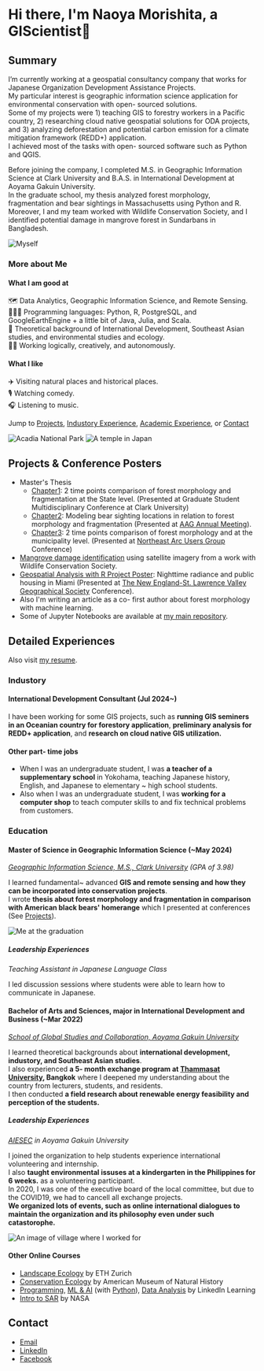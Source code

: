 # Hi there, I'm Naoya Morishita, a GIScientist👋
## Summary
I’m currently working at a geospatial consultancy company that works for Japanese Organization Development Assistance Projects.<br>
My particular interest is geographic information science application for environmental conservation with open- sourced solutions.<br>
Some of my projects were 1) teaching GIS to forestry workers in a Pacific country, 2) researching cloud native geospatial solutions for ODA projects, and 3) analyzing deforestation and potential carbon emission for a climate mitigation framework (REDD+) application.<br>
I achieved most of the tasks with open- sourced software such as Python and QGIS.

Before joining the company, I completed M.S. in Geographic Information Science at Clark University and B.A.S. in International Development at Aoyama Gakuin University.<br>
In the graduate school, my thesis analyzed forest morphology, fragmentation and bear sightings in Massachusetts using Python and R.<br>
Moreover, I and my team worked with Wildlife Conservation Society, and I identified potential damage in mangrove forest in Sundarbans in Bangladesh.

![Myself](files/me.jpeg)

### More about Me
#### What I am good at
🗺️ Data Analytics, Geographic Information Science, and Remote Sensing.<br>
🧑🏻‍💻 Programming languages: Python, R, PostgreSQL, and GoogleEarthEngine + a little bit of Java, Julia, and Scala.<br>
🐘 Theoretical background of International Development, Southeast Asian studies, and environmental studies and ecology.<br>
👨‍💼 Working logically, creatively, and autonomously.

#### What I like
✈️ Visiting natural places and historical places.<br>
🎙️ Watching comedy.<br>
🎧 Listening to music.

Jump to [Projects](projects--conference-poster),  [Industory Experience](#industory), [Academic Experience](#education), or [Contact](#contact)

![Acadia National Park](files/acadia.jpeg) ![A temple in Japan](files/temple.jpeg)<br>

## Projects & Conference Posters
- Master's Thesis
    - [Chapter1](https://drive.google.com/file/d/1v95dtnStOPnyLN8tAxUJsYyh5a1dnrAG/view?usp=sharing): 2 time points comparison of forest morphology and fragmentation at the State level. (Presented at Graduate Student Multidisciplinary Conference at Clark University)
    - [Chapter2](https://drive.google.com/file/d/1KTwdp9Vc1m3MdMPhjuuXkAoh-fcOZSoI/view?usp=sharing): Modeling bear sighting locations in relation to forest morphology and fragmentation (Presented at [AAG Annual Meeting](https://www.aag.org)).
    - [Chapter3](https://drive.google.com/file/d/1-XQnP7SMEBXeoL6QF7A_Z-PsrLKH_6yW/view?usp=sharing): 2 time points comparison of forest morphology and at the municipality level. (Presented at [Northeast Arc Users Group](https://www.northeastarc.org) Conference)
- [Mangrove damage identification](https://code.earthengine.google.com/063ff9e04d1d0fde236d127a250fa4e2) using satellite imagery from a work with Wildlife Conservation Society.
- [Geospatial Analysis with R Project Poster](https://drive.google.com/file/d/1przSzgX2w7Bu-Xe5GC-tGOCgut8wtvqH/view?usp=sharing): Nighttime radiance and public housing in Miami (Presented at [The New England-St. Lawrence Valley Geographical Society](https://nestval.aag.org) Conference).
- Also I'm writing an article as a co- first author about forest morphology with machine learning.
- Some of Jupyter Notebooks are available at [my main repository](https://github.com/naoyamorishita/main).

## Detailed Experiences
Also visit [my resume](https://docs.google.com/document/d/1ijZtEYsCy4wlroVGakiaZGIpIcOqZZFoT6h-3xpDmWk/edit?usp=sharing).

### Industory
#### International Development Consultant (Jul 2024~)
I have been working for some GIS projects, such as **running GIS seminers in an Oceanian country for forestory application**, **preliminary analysis for REDD+ application**, and **research on cloud native GIS utilization.**

#### Other part- time jobs 
- When I was an undergraduate student, I was **a teacher of a supplementary school** in Yokohama, teaching Japanese history, English, and Japanese to elementary ~ high school students.
- Also when I was an undergraduate student, I was **working for a computer shop** to teach computer skills to and fix technical problems from customers.

### Education
#### Master of Science in Geographic Information Science (~May 2024)
*[Geographic Information Science, M.S., Clark University](https://www.clarku.edu/programs/masters/geographic-information-science-ms/) (GPA of 3.98)*

I learned fundamental~ advanced **GIS and remote sensing and how they can be incorporated into conservation projects**.<br> 
I wrote **thesis about forest morphology and fragmentation in comparison with American black bears' homerange** which I presented at conferences (See [Projects](projects--conference-poster)).

![Me at the graduation](files/clark_gradphoto.jpeg)

##### Leadership Experiences
*Teaching Assistant in Japanese Language Class*

I led discussion sessions where students were able to learn how to communicate in Japanese.

#### Bachelor of Arts and Sciences, major in International Development and Business (~Mar 2022)
*[School of Global Studies and Collaboration, Aoyama Gakuin University](https://www.aoyama.ac.jp/en/academic/undergraduate/gsc/)*

I learned theoretical backgrounds about **international development, industory, and Southeast Asian studies**.<br> 
I also experienced **a 5- month exchange program at [Thammasat University](https://tu.ac.th/en), Bangkok** where I deepened my understanding about the country from lecturers, students, and residents.<br> 
I then conducted **a field research about renewable energy feasibility and perception of the students.**

##### Leadership Experiences
*[AIESEC](https://aiesec.org) in Aoyama Gakuin University*

I joined the organization to help students experience international volunteering and internship.<br> 
I also **taught environmental issuses at a kindergarten in the Philippines for 6 weeks.** as a volunteering participant.<br>
In 2020, I was one of the executive board of the local committee, but due to the COVID19, we had to cancell all exchange projects.<br>
**We organized lots of events, such as online international dialogues to maintain the organization and its philosophy even under such catastorophe.**

![An image of village where I worked for](./files/ph_village.jpeg)

#### Other Online Courses
- [Landscape Ecology](https://drive.google.com/file/d/1dHDsb4criQKbVJMupAKrU_rGuc3bFMUw/view?usp=sharing) by ETH Zurich
- [Conservation Ecology](https://drive.google.com/file/d/15k8ShLK5vE3C619Qdl-N4H_LAEAscX9a/view?usp=sharing) by American Museum of Natural History
- [Programming](https://drive.google.com/file/d/1YJccMzebTXIdLNOrHuIpP-dfA_wZ53_Y/view?usp=sharing), [ML & AI](https://drive.google.com/file/d/1K3BidFksVIzJzeyVH5FxiqKm6yLhshoD/view?usp=sharing) (with [Python](https://drive.google.com/file/d/1yDNTTXXLZ6nQ4tm0c2QF3lfiaxpHiCrO/view?usp=sharing)), [Data Analysis](https://drive.google.com/file/d/1LpEq5fhV-XX4A3liiJKM1x6qt8cb2jIf/view?usp=sharing) by LinkedIn Learning
- [Intro to SAR](https://drive.google.com/file/d/1ztXKeByR3P3V-6qKtt5EuXAtV_-W8ayz/view?usp=sharing) by NASA

## Contact
- [Email](mailto:0zh4772g325515u64@gmail.com)
- [LinkedIn](https://www.linkedin.com/in/naoya-morishita-705393254/)
- [Facebook](https://www.facebook.com/naoya.morishita.56/)
